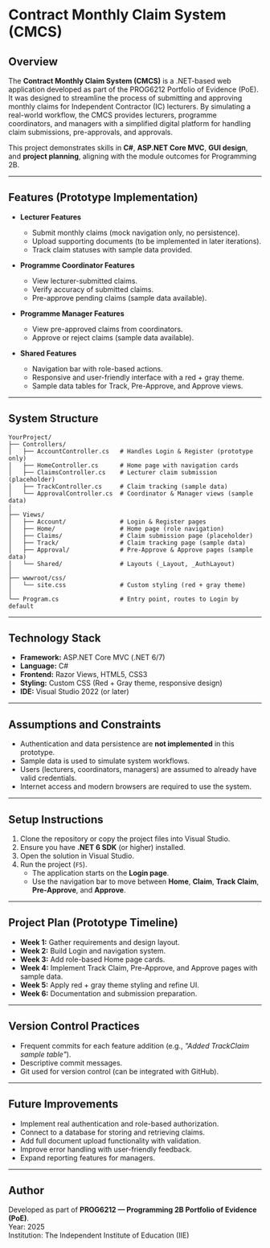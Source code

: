 # Contract Monthly Claim System (CMCS)

## Overview
The **Contract Monthly Claim System (CMCS)** is a .NET-based web application developed as part of the PROG6212 Portfolio of Evidence (PoE). 
It was designed to streamline the process of submitting and approving monthly claims for Independent Contractor (IC) lecturers. 
By simulating a real-world workflow, the CMCS provides lecturers, programme coordinators, and managers with a simplified digital platform for handling claim submissions, pre-approvals, and approvals.

This project demonstrates skills in **C#**, **ASP.NET Core MVC**, **GUI design**, and **project planning**, aligning with the module outcomes for Programming 2B.

---

## Features (Prototype Implementation)
- **Lecturer Features**
  - Submit monthly claims (mock navigation only, no persistence).
  - Upload supporting documents (to be implemented in later iterations).
  - Track claim statuses with sample data provided.

- **Programme Coordinator Features**
  - View lecturer-submitted claims.
  - Verify accuracy of submitted claims.
  - Pre-approve pending claims (sample data available).

- **Programme Manager Features**
  - View pre-approved claims from coordinators.
  - Approve or reject claims (sample data available).

- **Shared Features**
  - Navigation bar with role-based actions.
  - Responsive and user-friendly interface with a red + gray theme.
  - Sample data tables for Track, Pre-Approve, and Approve views.

---

## System Structure
```
YourProject/
├── Controllers/
│   ├── AccountController.cs   # Handles Login & Register (prototype only)
│   ├── HomeController.cs      # Home page with navigation cards
│   ├── ClaimsController.cs    # Lecturer claim submission (placeholder)
│   ├── TrackController.cs     # Claim tracking (sample data)
│   └── ApprovalController.cs  # Coordinator & Manager views (sample data)
│
├── Views/
│   ├── Account/               # Login & Register pages
│   ├── Home/                  # Home page (role navigation)
│   ├── Claims/                # Claim submission page (placeholder)
│   ├── Track/                 # Claim tracking page (sample data)
│   ├── Approval/              # Pre-Approve & Approve pages (sample data)
│   └── Shared/                # Layouts (_Layout, _AuthLayout)
│
├── wwwroot/css/
│   └── site.css               # Custom styling (red + gray theme)
│
└── Program.cs                 # Entry point, routes to Login by default
```

---

## Technology Stack
- **Framework:** ASP.NET Core MVC (.NET 6/7)
- **Language:** C#  
- **Frontend:** Razor Views, HTML5, CSS3  
- **Styling:** Custom CSS (Red + Gray theme, responsive design)  
- **IDE:** Visual Studio 2022 (or later)  

---

## Assumptions and Constraints
- Authentication and data persistence are **not implemented** in this prototype.  
- Sample data is used to simulate system workflows.  
- Users (lecturers, coordinators, managers) are assumed to already have valid credentials.  
- Internet access and modern browsers are required to use the system.  

---

## Setup Instructions
1. Clone the repository or copy the project files into Visual Studio.
2. Ensure you have **.NET 6 SDK** (or higher) installed.
3. Open the solution in Visual Studio.
4. Run the project (`F5`).  
   - The application starts on the **Login page**.  
   - Use the navigation bar to move between **Home**, **Claim**, **Track Claim**, **Pre-Approve**, and **Approve**.  

---

## Project Plan (Prototype Timeline)
- **Week 1:** Gather requirements and design layout.  
- **Week 2:** Build Login and navigation system.  
- **Week 3:** Add role-based Home page cards.  
- **Week 4:** Implement Track Claim, Pre-Approve, and Approve pages with sample data.  
- **Week 5:** Apply red + gray theme styling and refine UI.  
- **Week 6:** Documentation and submission preparation.  

---

## Version Control Practices
- Frequent commits for each feature addition (e.g., *"Added TrackClaim sample table"*).  
- Descriptive commit messages.  
- Git used for version control (can be integrated with GitHub).  

---

## Future Improvements
- Implement real authentication and role-based authorization.  
- Connect to a database for storing and retrieving claims.  
- Add full document upload functionality with validation.  
- Improve error handling with user-friendly feedback.  
- Expand reporting features for managers.  

---

## Author
Developed as part of **PROG6212 — Programming 2B Portfolio of Evidence (PoE)**.  
Year: 2025  
Institution: The Independent Institute of Education (IIE)  

